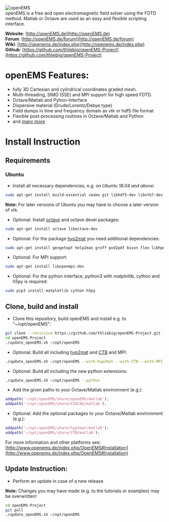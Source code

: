  ![openEMS](https://raw.github.com/thliebig/openEMS-Project/master/other/openEMS.png "openEMS")<br />
openEMS is a free and open electromagnetic field solver using the FDTD method. Matlab or Octave are used as an easy and flexible scripting interface.<br />

**Website**: [http://openEMS.de](http://openEMS.de)<br />
**Forum**: [http://openEMS.de/forum](http://openEMS.de/forum)<br />
**Wiki**: [http://openems.de/index.php](http://openems.de/index.php)<br />
**Github**: [https://github.com/thliebig/openEMS-Project](https://github.com/thliebig/openEMS-Project)<br />

# openEMS Features:
+ fully 3D Cartesian and cylindrical coordinates graded mesh.
+ Multi-threading, SIMD (SSE) and MPI support for high speed FDTD.
+ Octave/Matlab and Pyhon-Interface
+ Dispersive material (Drude/Lorentz/Debye type)
+ Field dumps in time and frequency domain as vtk or hdf5 file format
+ Flexible post-processing routines in Octave/Matlab and Python
+ and [many more](http://openems.de/index.php/OpenEMS#Features)

# Install Instruction

## Requirements

### Ubuntu
+ Install all necessary dependencies, e.g. on *Ubuntu 18.04 and above*:<br />
```bash
sudo apt-get install build-essential cmake git libhdf5-dev libvtk7-dev libboost-all-dev libcgal-dev libtinyxml-dev qtbase5-dev libvtk7-qt-dev
```
**Note:** For later versions of Ubuntu you may have to choose a later version of vtk.

+ Optional: Install [octave](http://www.gnu.org/software/octave/) and octave devel packages:<br />
```bash
sudo apt-get install octave liboctave-dev
```

+ Optional: For the package [hyp2mat](https://github.com/koendv/hyp2mat) you need additional dependencies:<br />
```bash
sudo apt-get install gengetopt help2man groff pod2pdf bison flex libhpdf-dev libtool
```

+ Optional: For MPI support:<br />
```bash
sudo apt-get install libopenmpi-dev
```

+ Optional: For the python interface, python3 with matplotlib, cython and h5py is required:<br />
```bash
sudo pip3 install matplotlib cython h5py
```

## Clone, build and install
+ Clone this repository, build openEMS and install e.g. to "~/opt/openEMS":<br />
```bash
git clone --recursive https://github.com/thliebig/openEMS-Project.git
cd openEMS-Project
./update_openEMS.sh ~/opt/openEMS
```
+ Optional: Build all including [hyp2mat](https://github.com/koendv/hyp2mat) and [CTB](https://github.com/thliebig/CTB) and MPI:<br />
```bash
./update_openEMS.sh ~/opt/openEMS --with-hyp2mat --with-CTB --with-MPI
```

+ Optional: Build all including the new python extensions:<br />
```bash
./update_openEMS.sh ~/opt/openEMS --python
```

+ Add the given paths to your Octave/Matlab environment (e.g.):<br />
```Matlab
addpath('~/opt/openEMS/share/openEMS/matlab');
addpath('~/opt/openEMS/share/CSXCAD/matlab');
```

+ Optional: Add the optional packages to your Octave/Matlab environment (e.g.):<br />
```Matlab
addpath('~/opt/openEMS/share/hyp2mat/matlab');
addpath('~/opt/openEMS/share/CTB/matlab');
```

For more information and other platforms see:
[http://www.openems.de/index.php/OpenEMS#Installation](http://www.openems.de/index.php/OpenEMS#Installation)<br />

## Update Instruction:
+ Perform an update in case of a new release

**Note:** Changes you may have made (e.g. to the tutorials or examples) may be overwritten!<br />
```bash
cd openEMS-Project
git pull
./update_openEMS.sh ~/opt/openEMS
```
